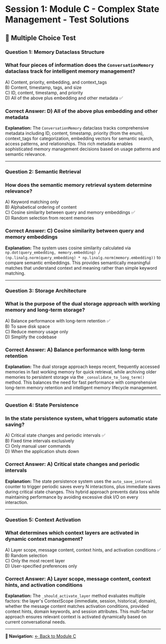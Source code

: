 # Session 1: Module C - Complex State Management - Test Solutions

## 📝 Multiple Choice Test

### Question 1: Memory Dataclass Structure

### What four pieces of information does the `ConversationMemory` dataclass track for intelligent memory management?
A) Content, priority, embedding, and context_tags  
B) Content, timestamp, tags, and size  
C) ID, content, timestamp, and priority  
D) All of the above plus embedding and other metadata ✅  
### Correct Answer: D) All of the above plus embedding and other metadata

**Explanation:** The `ConversationMemory` dataclass tracks comprehensive metadata including ID, content, timestamp, priority (from the enum), context_tags for categorization, embedding vectors for semantic search, access patterns, and relationships. This rich metadata enables sophisticated memory management decisions based on usage patterns and semantic relevance.

---

### Question 2: Semantic Retrieval

### How does the semantic memory retrieval system determine relevance?
A) Keyword matching only  
B) Alphabetical ordering of content  
C) Cosine similarity between query and memory embeddings ✅  
D) Random selection from recent memories  
### Correct Answer: C) Cosine similarity between query and memory embeddings

**Explanation:** The system uses cosine similarity calculated via `np.dot(query_embedding, memory.embedding) / (np.linalg.norm(query_embedding) * np.linalg.norm(memory.embedding))` to compare semantic embeddings. This provides semantically meaningful matches that understand context and meaning rather than simple keyword matching.

---

### Question 3: Storage Architecture

### What is the purpose of the dual storage approach with working memory and long-term storage?
A) Balance performance with long-term retention ✅  
B) To save disk space  
C) Reduce memory usage only  
D) Simplify the codebase  
### Correct Answer: A) Balance performance with long-term retention

**Explanation:** The dual storage approach keeps recent, frequently accessed memories in fast working memory for quick retrieval, while archiving older memories to persistent storage via the `_consolidate_to_long_term()` method. This balances the need for fast performance with comprehensive long-term memory retention and intelligent memory lifecycle management.

---

### Question 4: State Persistence

### In the state persistence system, what triggers automatic state saving?
A) Critical state changes and periodic intervals ✅  
B) Fixed time intervals exclusively  
C) Only manual user commands  
D) When the application shuts down  
### Correct Answer: A) Critical state changes and periodic intervals

**Explanation:** The state persistence system uses the `auto_save_interval` counter to trigger periodic saves every N interactions, plus immediate saves during critical state changes. This hybrid approach prevents data loss while maintaining performance by avoiding excessive disk I/O on every interaction.

---

### Question 5: Context Activation

### What determines which context layers are activated in dynamic context management?
A) Layer scope, message content, context hints, and activation conditions ✅  
B) Random selection  
C) Only the most recent layer  
D) User-specified preferences only  
### Correct Answer: A) Layer scope, message content, context hints, and activation conditions

**Explanation:** The `_should_activate_layer` method evaluates multiple factors: the layer's ContextScope (immediate, session, historical, domain), whether the message content matches activation conditions, provided context hints, domain keywords, and session attributes. This multi-factor approach ensures relevant context is activated dynamically based on current conversational needs.

---

**🧭 Navigation:** [← Back to Module C](Session1_ModuleC_Complex_State_Management.md)